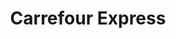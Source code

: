 ---
title: "Carrefour Express"
url: /ciudad-autonoma-de-buenos-aires/carrefour-express-viamonte/
shop: comodidad
---